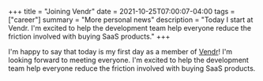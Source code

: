 +++
title = "Joining Vendr"
date = 2021-10-25T07:00:07-04:00
tags = ["career"]
summary = "More personal news"
description = "Today I start at Vendr. I'm excited to help the development team help everyone reduce the friction involved with buying SaaS products."
+++

I'm happy to say that today is my first day as a member of [Vendr](https://www.vendr.com/)! I'm looking forward to meeting everyone. I'm excited to help the development team help everyone reduce the friction involved with buying SaaS products.
